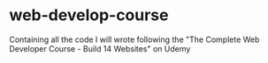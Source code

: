 web-develop-course
==================

Containing all the code I will wrote following the "The Complete Web Developer Course - Build 14 Websites" on Udemy
